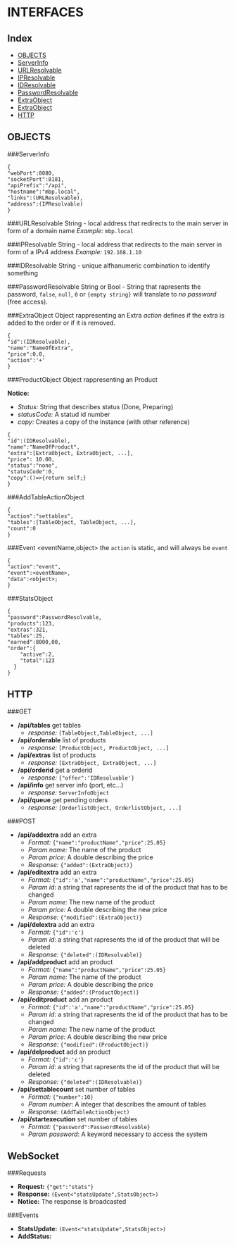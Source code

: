 <style>h3{color:#bc1d1d}</style>
INTERFACES
=====

Index
----
- [OBJECTS](#OBJECTS)
- [ServerInfo](#ServerInfo)
 - [URLResolvable](#URLResolvable)
 - [IPResolvable](#IPResolvable)
 - [IDResolvable](#IDResolvable)
 - [PasswordResolvable](#PasswordResolvable)
 - [ExtraObject](#ExtraObject)
 - [ExtraObject](#ExtraObject)
 - [HTTP](#HTTP)

OBJECTS
----
###ServerInfo
```
{
"webPort":8080,
"socketPort":8181,
"apiPrefix":"/api",
"hostname":"mbp.local",
"links":(URLResolvable),
"address":(IPResolvable)
}
```

###URLResolvable
String - local address that redirects to the main server in form of a domain name
*Example:* `mbp.local`

###IPResolvable
String - local address that redirects to the main server in form of a IPv4 address
*Example:* `192.168.1.10`

###IDResolvable
String - unique alfhanumeric combination to identify something

###PasswordResolvable
String or Bool - String that rapresents the password, `false`, `null`, `0` or `{empty string}` will translate to *no password* (free access).

###ExtraObject
Object rappresenting an Extra
*action* defines if the extra is added to the order or if it is removed.
```
{
"id":(IDResolvable),
"name":"NameOfExtra",
"price":0.0,
"action":'+'
}
```

###ProductObject
Object rappresenting an Product

**Notice:**
- *Status:* String that describes status (Done, Preparing)
- *statusCode:* A statud id number
- *copy:* Creates a copy of the instance (with other reference)

```
{
"id":(IDResolvable),
"name":"NameOfProduct",
"extra":[ExtraObject, ExtraObject, ...],
"price": 10.00,
"status":"none",
"statusCode":0,
"copy":()=>{return self;}
}
```

###AddTableActionObject
```
{
"action":"settables",
"tables":[TableObject, TableObject, ...],
"count":0
}
```

###Event &lt;eventName,object&gt;
the `action` is static, and will always be `event`
```
{
"action":"event",
"event":<eventName>,
"data":<object>;
}
```

###StatsObject
```
{
"password":PasswordResolvable,
"products":123,
"extras":321,
"tables":25,
"earned":8000,00,
"order":{
    "active":2,
    "total":123
  }
}
```

HTTP
---
###GET
- **/api/tables** get tables
  - *response:* `[TableObject,TableObject, ...]`
- **/api/orderable** list of products
  - *response:* `[ProductObject, ProductObject, ...]`
- **/api/extras** list of products
  - *response:* `[ExtraObject, ExtraObject, ...]`
- **/api/orderid** get a orderid
  - *response:* `{"offer":'IDResolvable'}`
- **/api/info** get server info (port, etc...)
  - *response:* `ServerInfoObject`
- **/api/queue** get pending orders
  - *response:* `[OrderlistObject, OrderlistObject, ...]`

###POST
- **/api/addextra** add an extra
  - *Format:* `{"name":"productName","price":25.05}`
  - *Param name:* The name of the product
  - *Param price:* A double describing the price
  - *Response:* `{"added":(ExtraObject)}`
- **/api/editextra** add an extra
  - *Format:* `{"id":'a',"name":"productName","price":25.05}`
  - *Param id*: a string that rapresents the id of the product that has to be changed
  - *Param name:* The new name of the product
  - *Param price:* A double describing the new price
  - *Response:* `{"modified":(ExtraObject)}`
- **/api/delextra** add an extra
  - *Format:* `{"id":'c'}`
  - *Param id*: a string that rapresents the id of the product that will be deleted
  - *Response:* `{"deleted":(IDResolvable)}`
- **/api/addproduct** add an product
  - *Format:* `{"name":"productName","price":25.05}`
  - *Param name:* The name of the product
  - *Param price:* A double describing the price
  - *Response:* `{"added":(ProductObject)}`
- **/api/editproduct** add an product
  - *Format:* `{"id":'a',"name":"productName","price":25.05}`
  - *Param id*: a string that rapresents the id of the product that has to be changed
  - *Param name:* The new name of the product
  - *Param price:* A double describing the new price
  - *Response:* `{"modified":(ProductObject)}`
- **/api/delproduct** add an product
  - *Format:* `{"id":'c'}`
  - *Param id*: a string that rapresents the id of the product that will be deleted
  - *Response:* `{"deleted":(IDResolvable)}`
- **/api/settablecount** set number of tables
  - *Format:* `{"number":10}`
  - *Param number*: A integer that describes the amount of tables
  - *Response:* `(AddTableActionObject)`
- **/api/startexecution** set number of tables
  - *Format:* `{"password":PasswordResolvable}`
  - *Param password*: A keyword necessary to access the system
  
WebSocket
---
###Requests
- **Request:** `{"get":"stats"}`
 - **Response:** `(Event<"statsUpdate",StatsObject>)`
 - **Notice:** The response is broadcasted

###Events
- **StatsUpdate:** `(Event<"statsUpdate",StatsObject>)`
- **AddStatus:** 